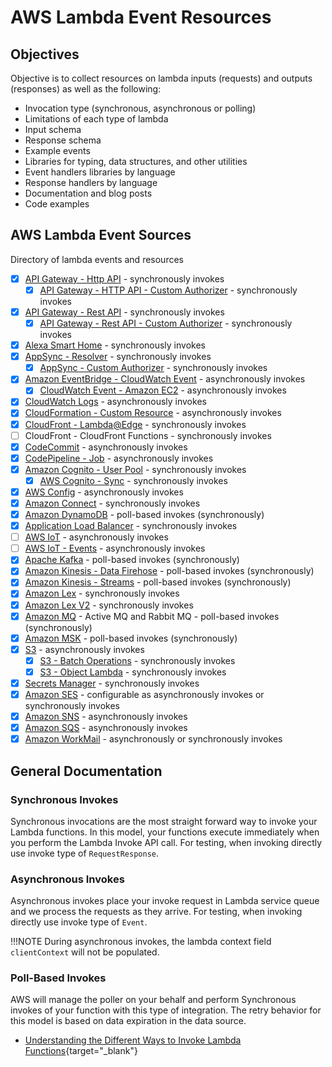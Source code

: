 # AWS Lambda Event Resources

## Objectives

Objective is to collect resources on lambda inputs (requests) and outputs (responses) as well as the following:

- Invocation type (synchronous, asynchronous or polling)
- Limitations of each type of lambda
- Input schema
- Response schema
- Example events
- Libraries for typing, data structures, and other utilities
- Event handlers libraries by language
- Response handlers by language
- Documentation and blog posts
- Code examples

## AWS Lambda Event Sources

Directory of lambda events and resources

- [X] [API Gateway - Http API](./http-api.md) - synchronously invokes
    - [X] [API Gateway - HTTP API - Custom Authorizer](./http-api-custom-authorizer.md) - synchronously invokes
- [x] [API Gateway - Rest API](./rest-api.md) - synchronously invokes
    - [X] [API Gateway - Rest API - Custom Authorizer](./rest-api-custom-authorizer.md) - synchronously invokes
- [X] [Alexa Smart Home](./alexa-smart-home.md) - synchronously invokes
- [X] [AppSync - Resolver](./appsync-resolver.md) - synchronously invokes
    - [X] [AppSync - Custom Authorizer](./appsync-authorizer.md) - synchronously invokes
- [X] [Amazon EventBridge - CloudWatch Event](./event-bridge.md) - asynchronously invokes
    - [X] [CloudWatch Event - Amazon EC2](./event-bridge.md#ec2-instance-state-change-event) - asynchronously invokes
- [X] [CloudWatch Logs](./cloudwatch-logs.md) - asynchronously invokes
- [X] [CloudFormation - Custom Resource](./cloudformation.md) - asynchronously invokes
- [X] [CloudFront - Lambda@Edge](./cloudfront-lambda-edge.md) - synchronously invokes
- [ ] CloudFront - CloudFront Functions - synchronously invokes
- [X] [CodeCommit](./code-commit.md) - asynchronously invokes
- [X] [CodePipeline - Job](./code-pipeline-job.md) - asynchronously invokes
- [X] [Amazon Cognito - User Pool](./cognito-user-pool.md) - synchronously invokes
    - [X] [AWS Cognito - Sync](./cognito-events.md) - synchronously invokes
- [X] [AWS Config](./config.md) - asynchronously invokes
- [X] [Amazon Connect](./connect.md) - synchronously invokes
- [X] [Amazon DynamoDB](./dynamodb.md) - poll-based invokes (synchronously)
- [X] [Application Load Balancer](./alb.md) - synchronously invokes
- [ ] [AWS IoT](./iot.md) - asynchronously invokes
- [ ] [AWS IoT - Events](./iot-events.md) - asynchronously invokes
- [X] [Apache Kafka](./apache-kafka.md) - poll-based invokes (synchronously)
- [X] [Amazon Kinesis - Data Firehose](./kinesis-firehose.md) - poll-based invokes (synchronously)
- [X] [Amazon Kinesis - Streams](./kinesis-streams.md) - poll-based invokes (synchronously)
- [X] [Amazon Lex](./lex.md) - synchronously invokes
- [X] [Amazon Lex V2](./lex-v2.md) - synchronously invokes
- [X] [Amazon MQ](./mq.md) - Active MQ and Rabbit MQ - poll-based invokes (synchronously)
- [X] [Amazon MSK](./amazon-msk.md) - poll-based invokes (synchronously)
- [X] [S3](./s3.md) - asynchronously invokes
    - [X] [S3 - Batch Operations](./s3-batch.md) - synchronously invokes
    - [X] [S3 - Object Lambda](./s3-object-lambda.md) - synchronously invokes
- [X] [Secrets Manager](./secrets-manager.md) - synchronously invokes
- [X] [Amazon SES](./ses.md) - configurable as asynchronously invokes or synchronously invokes
- [X] [Amazon SNS](./sns.md) - asynchronously invokes
- [X] [Amazon SQS](./sqs.md) - asynchronously invokes
- [X] [Amazon WorkMail](./work-mail.md) - asynchronously or synchronously invokes

## General Documentation

### Synchronous Invokes

Synchronous invocations are the most straight forward way to invoke your Lambda functions. In this model, your functions execute immediately when you perform the Lambda Invoke API call. For testing, when invoking directly use invoke type of `RequestResponse`.

### Asynchronous Invokes

Asynchronous invokes place your invoke request in Lambda service queue and we process the requests as they arrive. For testing, when invoking directly use invoke type of `Event`.

!!!NOTE
    During asynchronous invokes, the lambda context field `clientContext` will not be populated.

### Poll-Based Invokes

AWS will manage the poller on your behalf and perform Synchronous invokes of your function with this type of integration. The retry behavior for this model is based on data expiration in the data source.

- [Understanding the Different Ways to Invoke Lambda Functions](https://aws.amazon.com/blogs/architecture/understanding-the-different-ways-to-invoke-lambda-functions/){target="_blank"}
